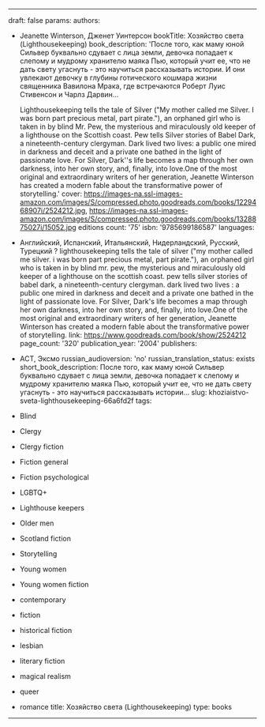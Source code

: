 ---
draft: false
params:
  authors:
  - Jeanette Winterson, Дженет Уинтерсон
  bookTitle: Хозяйство света (Lighthousekeeping)
  book_description: 'После того, как маму юной Сильвер буквально сдувает с лица земли,
    девочка попадает к слепому и мудрому хранителю маяка Пью, который учит ее, что
    не дать свету угаснуть - это научиться рассказывать истории. И они увлекают девочку
    в глубины готического кошмара жизни священника Вавилона Мрака, где встречаются
    Роберт Луис Стивенсон и Чарлз Дарвин…


    Lighthousekeeping tells the tale of Silver ("My mother called me Silver. I was
    born part precious metal, part pirate."), an orphaned girl who is taken in by
    blind Mr. Pew, the mysterious and miraculously old keeper of a lighthouse on the
    Scottish coast. Pew tells Silver stories of Babel Dark, a nineteenth-century clergyman.
    Dark lived two lives: a public one mired in darkness and deceit and a private
    one bathed in the light of passionate love. For Silver, Dark''s life becomes a
    map through her own darkness, into her own story, and, finally, into love.One
    of the most original and extraordinary writers of her generation, Jeanette Winterson
    has created a modern fable about the transformative power of storytelling.'
  cover: https://images-na.ssl-images-amazon.com/images/S/compressed.photo.goodreads.com/books/1229468907i/2524212.jpg,
    https://images-na.ssl-images-amazon.com/images/S/compressed.photo.goodreads.com/books/1328875027i/15052.jpg
  editions count: '75'
  isbn: '9785699186587'
  languages:
  - Английский, Испанский, Итальянский, Нидерландский, Русский, Турецкий
  ? lighthousekeeping tells the tale of silver ("my mother called me silver. i was
    born part precious metal, part pirate."), an orphaned girl who is taken in by
    blind mr. pew, the mysterious and miraculously old keeper of a lighthouse on the
    scottish coast. pew tells silver stories of babel dark, a nineteenth-century clergyman.
    dark lived two lives
  : a public one mired in darkness and deceit and a private one bathed in the light
    of passionate love. For Silver, Dark's life becomes a map through her own darkness,
    into her own story, and, finally, into love.One of the most original and extraordinary
    writers of her generation, Jeanette Winterson has created a modern fable about
    the transformative power of storytelling.
  link: https://www.goodreads.com/book/show/2524212
  page_count: '320'
  publication_year: '2004'
  publishers:
  - АСТ, Эксмо
  russian_audioversion: 'no'
  russian_translation_status: exists
  short_book_description: После того, как маму юной Сильвер буквально сдувает с лица
    земли, девочка попадает к слепому и мудрому хранителю маяка Пью, который учит
    ее, что не дать свету угаснуть - это научиться рассказывать истории…
  slug: khoziaistvo-sveta-lighthousekeeping-66a6fd2f
  tags:
  - Blind
  - Clergy
  - Clergy fiction
  - Fiction general
  - Fiction psychological
  - LGBTQ+
  - Lighthouse keepers
  - Older men
  - Scotland fiction
  - Storytelling
  - Young women
  - Young women fiction
  - contemporary
  - fiction
  - historical fiction
  - lesbian
  - literary fiction
  - magical realism
  - queer
  - romance
title: Хозяйство света (Lighthousekeeping)
type: books
------
